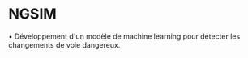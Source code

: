 # NGSIM
•	Développement d'un modèle de machine learning pour détecter les changements de voie dangereux.

